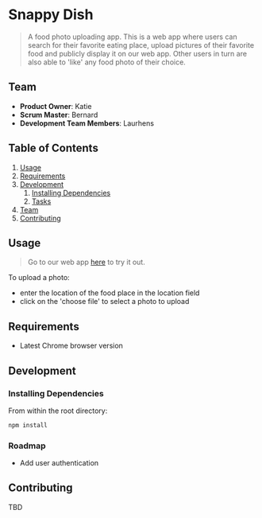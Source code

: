 # Snappy Dish

> A food photo uploading app. This is a web app where users can search for their favorite eating place, upload pictures of their favorite food and publicly display it on our web app. Other users in turn are also able to 'like' any food photo of their choice.

## Team

  - __Product Owner__: Katie
  - __Scrum Master__: Bernard
  - __Development Team Members__: Laurhens

## Table of Contents

1. [Usage](#Usage)
1. [Requirements](#requirements)
1. [Development](#development)
    1. [Installing Dependencies](#installing-dependencies)
    1. [Tasks](#tasks)
1. [Team](#team)
1. [Contributing](#contributing)

## Usage

> Go to our web app [here](https://snappydish.herokuapp.com) to try it out.

To upload a photo:

  - enter the location of the food place in the location field
  - click on the 'choose file' to select a photo to upload

## Requirements

- Latest Chrome browser version

## Development

### Installing Dependencies

From within the root directory:

```sh
npm install

```

### Roadmap

- Add user authentication


## Contributing

TBD
